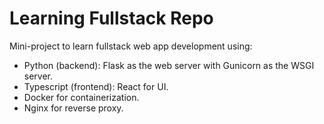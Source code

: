 # Learning Fullstack Repo

Mini-project to learn fullstack web app development using:

- Python (backend): Flask as the web server with Gunicorn as the WSGI server.
- Typescript (frontend): React for UI.
- Docker for containerization.
- Nginx for reverse proxy.
